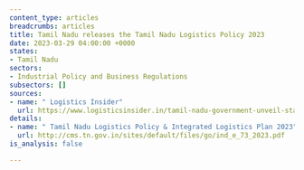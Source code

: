 ```yaml
---
content_type: articles
breadcrumbs: articles
title: Tamil Nadu releases the Tamil Nadu Logistics Policy 2023
date: 2023-03-29 04:00:00 +0000
states:
- Tamil Nadu
sectors:
- Industrial Policy and Business Regulations
subsectors: []
sources:
- name: " Logistics Insider"
  url: https://www.logisticsinsider.in/tamil-nadu-government-unveil-state-logistics-policy-2023/
details:
- name: " Tamil Nadu Logistics Policy & Integrated Logistics Plan 2023"
  url: http://cms.tn.gov.in/sites/default/files/go/ind_e_73_2023.pdf
is_analysis: false

---
```

